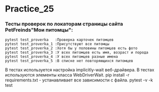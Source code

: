 # Practice_25


### Тесты проверок по локаторам страницы сайта PetFreinds"Мои питомцы":

    pytest test_proverka   :Проверка карточек питомцев
    pytest test_proverka_1 :Присутствуют все питомцы
    pytest test_proverka_2 :Хотя бы у половины питомцев есть фото
    pytest test_proverka_3 :У всех питомцев есть имя, возраст и порода
    pytest test_proverka_4 :У всех питомцев разные имена
    pytest test_proverka_5 :В списке нет повторяющихся питомцев

В тестах используется настройка implicitly-wait веб-драйвера.
В тестах используются элементы класса WebDriverWait.
pip install -r requirements.txt - устанавливает все зависимости с файла.
pytest -v -k test